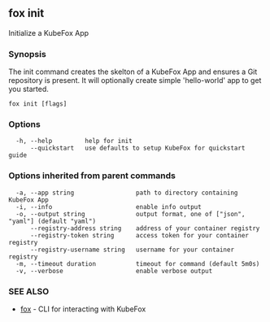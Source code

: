 ## fox init

Initialize a KubeFox App

### Synopsis

The init command creates the skelton of a KubeFox App and ensures a Git 
repository is present. It will optionally create simple 'hello-world' app to get
you started.

```
fox init [flags]
```

### Options

```
  -h, --help         help for init
      --quickstart   use defaults to setup KubeFox for quickstart guide
```

### Options inherited from parent commands

```
  -a, --app string                 path to directory containing KubeFox App
  -i, --info                       enable info output
  -o, --output string              output format, one of ["json", "yaml"] (default "yaml")
      --registry-address string    address of your container registry
      --registry-token string      access token for your container registry
      --registry-username string   username for your container registry
  -m, --timeout duration           timeout for command (default 5m0s)
  -v, --verbose                    enable verbose output
```

### SEE ALSO

* [fox](fox.md)	 - CLI for interacting with KubeFox

